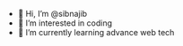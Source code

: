 - 👋 Hi, I’m @sibnajib
- 👀 I’m interested in coding
- 🌱 I’m currently learning advance web tech


<!---
sibnajib/sibnajib is a ✨ special ✨ repository because its `README.md` (this file) appears on your GitHub profile.
You can click the Preview link to take a look at your changes.
--->
